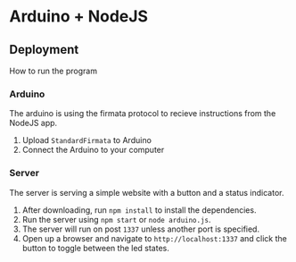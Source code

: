 # Arduino + NodeJS
## Deployment
How to run the program
### Arduino
The arduino is using the firmata protocol to recieve instructions from the NodeJS app.
1. Upload `StandardFirmata` to Arduino
2. Connect the Arduino to your computer

### Server
The server is serving a simple website with a button and a status indicator.
1. After downloading, run `npm install` to install the dependencies.
2. Run the server using `npm start` or `node arduino.js`.
3. The server will run on post `1337` unless another port is specified.
4. Open up a browser and navigate to `http://localhost:1337` and click the button to toggle between the led states.